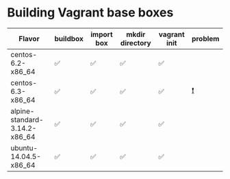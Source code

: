 # Building Vagrant base boxes

| Flavor | buildbox | import box | mkdir directory | vagrant init | problem |
| ------ | -------- | ---------- | --------------- | ------------ | --------|
| centos-6.2-x86_64 | ✅ | ✅ | ✅  | ✅ | |
| centos-6.3-x86_64 | ✅ | ✅ | ✅  | ✅ | [❗](centos-6.3-x86_64/problem.md) |
| alpine-standard-3.14.2-x86_64 | ✅ | ✅ | ✅  | ✅ | |
| ubuntu-14.04.5-x86_64 | ✅ | ✅ | ✅  | ✅ | |
